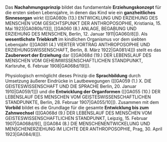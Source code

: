 
Das **Nachahmungsprinzip** bildet das fundamentale **Erziehungskonzept** für die ersten sieben Lebensjahre, in denen das Kind wie ein **ganzheitliches Sinnesorgan** wirkt ([[GA080b (13.) ENTWICKLUNG UND ERZIEHUNG DES MENSCHEN VOM GESICHTSPUNKT DER ANTHROPOSOPHIE, Kristiania, 15. Mai 1923|GA080b/13]], [[GA060 (8.) ANLAGE, BEGABUNG UND ERZIEHUNG DES MENSCHEN, Berlin, 12. Januar 1911|GA060/8]]). Als **wesentlichste Triebkraft** im kindlichen Organismus vor dem siebten Lebensjahr ([[GA081 (4.) VIERTER VORTRAG ANTHROPOSOPHIE UND ERZIEHUNGSWISSENSCHAFT, Berlin, 8. März 1922|GA081/4]]) stellt es das **Zauberwort der Erziehung** dar ([[GA068d (19.) DER LEBENSLAUF DES MENSCHEN VOM GEHEIMWISSENSCHAFTLICHEN STANDPUNKT, Karlsruhe, 6. Februar 1908|GA068d/19]]).

Physiologisch ermöglicht dieses Prinzip die **Sprachbildung** durch Umsetzung äußerer Eindrücke in Lautbewegungen ([[GA059 (1.) X. DIE GEISTESWISSENSCHAFT UND DIE SPRACHE Berlin, 20. Januar 1910|GA059/1]]) und die **Entwicklung der Organformen** ([[GA055 (10.) DER LEBENSLAUF DES MENSCHEN VOM GEISTESWISSENSCHAFTLICHEN STANDPUNKTE, Berlin, 28. Februar 1907|GA055/10]]). Zusammen mit dem **Vorbild** bildet es die Grundlage für die gesamte **Entwicklung bis zum Zahnwechsel** ([[GA068d (9.) DER LEBENSLAUF DES MENSCHEN VOM GEISTESWISSENSCHAFTLICHEN STANDPUNKT, Leipzig, 15. Februar 1907|GA068d/9]], [[GA084 (8.) DIE MENSCHENENTWICKELUNG UND MENSCHENERZIEHUNG IM LICHTE DER ANTHROPOSOPHIE, Prag, 30. April 1923|GA084/8]]).
